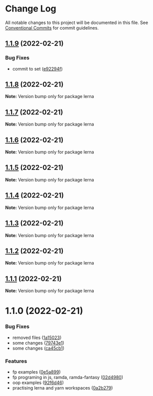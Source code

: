 # Change Log

All notable changes to this project will be documented in this file.
See [Conventional Commits](https://conventionalcommits.org) for commit guidelines.

## [1.1.9](https://github.com/RV8V/apps-js/compare/v1.1.8...v1.1.9) (2022-02-21)


### Bug Fixes

* commit to set ([e92294f](https://github.com/RV8V/apps-js/commit/e92294fcbc4e87e0a742faacfaac01407b7e1059))





## [1.1.8](https://github.com/RV8V/apps-js/compare/v1.1.7...v1.1.8) (2022-02-21)

**Note:** Version bump only for package lerna





## [1.1.7](https://github.com/RV8V/apps-js/compare/v1.1.6...v1.1.7) (2022-02-21)

**Note:** Version bump only for package lerna





## [1.1.6](https://github.com/RV8V/apps-js/compare/v1.1.5...v1.1.6) (2022-02-21)

**Note:** Version bump only for package lerna





## [1.1.5](https://github.com/RV8V/apps-js/compare/v1.1.4...v1.1.5) (2022-02-21)

**Note:** Version bump only for package lerna





## [1.1.4](https://github.com/RV8V/apps-js/compare/v1.1.3...v1.1.4) (2022-02-21)

**Note:** Version bump only for package lerna





## [1.1.3](https://github.com/RV8V/apps-js/compare/v1.1.2...v1.1.3) (2022-02-21)

**Note:** Version bump only for package lerna





## [1.1.2](https://github.com/RV8V/apps-js/compare/v1.1.1...v1.1.2) (2022-02-21)

**Note:** Version bump only for package lerna





## [1.1.1](https://github.com/RV8V/apps-js/compare/v1.1.0...v1.1.1) (2022-02-21)

**Note:** Version bump only for package lerna





# 1.1.0 (2022-02-21)


### Bug Fixes

* removed files ([1a15023](https://github.com/RV8V/apps-js/commit/1a15023aa17cf9ed4eb6d2c69780564ff4ce94c4))
* some changes ([79743e1](https://github.com/RV8V/apps-js/commit/79743e1f449abcdfd66c49eec23654a86f5470a3))
* some changes ([ca45cb1](https://github.com/RV8V/apps-js/commit/ca45cb112e195f67530afdd82a340ad509cf5fea))


### Features

* fp examples ([0e5a899](https://github.com/RV8V/apps-js/commit/0e5a899f43d16fc89f0c6bdcc48ee0938ae15f5d))
* fp programing in js, ramda, ramda-fantasy ([02d4980](https://github.com/RV8V/apps-js/commit/02d49805956b56ec3a5914b90b0da01c48685a45))
* oop examples ([92f6d46](https://github.com/RV8V/apps-js/commit/92f6d468f0685cc298baee34a4d89d9f38346c83))
* practising lerna and yarn workspaces ([0a2b279](https://github.com/RV8V/apps-js/commit/0a2b279e5423985c66ec6652af92716883498a92))
